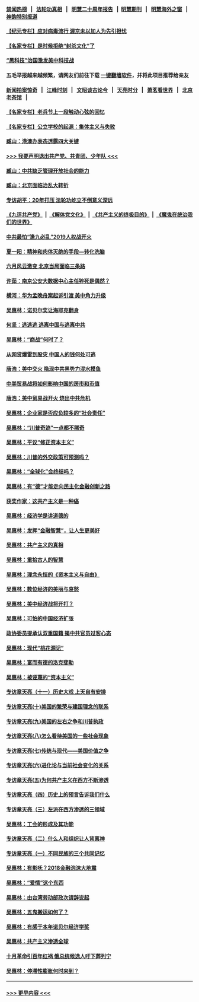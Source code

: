 #### [禁闻热榜](热点新闻.md?=0)  &nbsp;&nbsp;|&nbsp;&nbsp; [法轮功真相](https://github.com/gfw-breaker/truth/blob/master/README.md?=0) &nbsp;&nbsp;|&nbsp;&nbsp; [明慧二十周年报告](https://github.com/gfw-breaker/mh-reports/blob/master/README.md?=0) &nbsp;&nbsp;|&nbsp;&nbsp;[明慧期刊](https://github.com/gfw-breaker/mh-qikan) &nbsp;&nbsp;|&nbsp;&nbsp; [明慧海外之窗](https://github.com/gfw-breaker/mh-news/blob/master/README.md?=0) &nbsp;&nbsp;|&nbsp;&nbsp; [神韵特别报道](https://github.com/gfw-breaker/mh-news/blob/master/shenyun.md?=0)
#### [【纪元专栏】应对病毒流行 渥京未以加人为先引担忧](../pages/nsc423/n11875714.md?t=03080803) 
#### [【名家专栏】是时候拒绝“封杀文化”了](../pages/nsc423/n11814093.md?t=03080803) 
#### [“黑科技”治国激发美中科技战](../pages/nsc423/n11638056.md?t=03080803) 
#### 五毛举报越来越频繁，请网友们前往下载 [一键翻墙软件](https://github.com/gfw-breaker/ssr-accounts)，并将此项目推荐给亲友
#### [新闻拍案惊奇](https://github.com/gfw-breaker/banned-news/blob/master/pages/link4.md) &nbsp;&nbsp;|&nbsp;&nbsp; [江峰时刻](https://github.com/gfw-breaker/banned-news/blob/master/pages/link4.md) &nbsp;&nbsp;|&nbsp;&nbsp; [文昭谈古论今](https://github.com/gfw-breaker/banned-news/blob/master/pages/link4.md) &nbsp;&nbsp;|&nbsp;&nbsp; [天亮时分](https://github.com/gfw-breaker/banned-news/blob/master/pages/link4.md) &nbsp;&nbsp;|&nbsp;&nbsp; [萧茗看世界](https://github.com/gfw-breaker/banned-news/blob/master/pages/link4.md) &nbsp;&nbsp;|&nbsp;&nbsp; [北京老茶馆](https://github.com/gfw-breaker/banned-news/blob/master/pages/link4.md) &nbsp;&nbsp;|&nbsp;&nbsp; 
#### [【名家专栏】老兵节上一段触动心弦的回忆](../pages/nsc423/n11646016.md?t=03080803) 
#### [【名家专栏】公立学校的起源：集体主义与失败](../pages/nsc423/n11601833.md?t=03080803) 
#### [臧山：港澳办表态透露四大关键](../pages/nsc423/n11421628.md?t=03080803) 
#### [>>> 我要声明退出共产党、共青团、少年队 <<<](https://github.com/begood0513/goodnews/blob/master/quit/letter.md) 
#### [臧山：中共缺乏管理开放社会的能力](../pages/nsc423/n11407457.md?t=03080803) 
#### [臧山：北京面临治乱大转折](../pages/nsc423/n11406895.md?t=03080803) 
#### [专访胡平：20年打压 法轮功屹立不倒意义深远](../pages/nsc423/n11398800.md?t=03080803) 
#### [《九评共产党》](https://github.com/begood0513/9ping.md/blob/master/README.md) &nbsp;|&nbsp; [《解体党文化》](../../../../jtdwh.md/blob/master/README.md)  &nbsp;|&nbsp; [《共产主义的终极目的》](../../../../gczydzjmd.md/blob/master/README.md) &nbsp;|&nbsp; [《魔鬼在统治我们的世界》](../../../../mgztzwmdsj.md/blob/master/README.md) 
#### [中共最怕“逢九必乱”2019人权战开火](../pages/nsc423/n11385248.md?t=03080803) 
#### [夏一阳：精神和肉体灭绝的手段—转化洗脑](../pages/nsc423/n11368250.md?t=03080803) 
#### [六月风云激变 北京当局面临三条路](../pages/nsc423/n11313668.md?t=03080803) 
#### [许茹：南京公安大数据中心主任猝死是偶然？](../pages/nsc423/n11064744.md?t=03080803) 
#### [横河：华为孟晚舟案起诉引渡 美中角力升级](../pages/nsc423/n11027230.md?t=03080803) 
#### [吴惠林：诺贝尔奖让海耶克翻身](../pages/nsc423/n10890049.md?t=03080803) 
#### [何坚：逃逃逃 逃离中国与逃离中共](../pages/nsc423/n10592891.md?t=03080803) 
#### [吴惠林：“商战”何时了？](../pages/nsc423/n10573558.md?t=03080803) 
#### [从网贷爆雷到股灾 中国人的钱何处可逃](../pages/nsc423/n10572800.md?t=03080803) 
#### [唐浩：美中交火 隐现中共黑势力混水摸鱼](../pages/nsc423/n10544040.md?t=03080803) 
#### [中美贸易战将如何影响中国的房市和币值](../pages/nsc423/n10543697.md?t=03080803) 
#### [唐浩：美中贸易战开火 烧出中共危机](../pages/nsc423/n10540126.md?t=03080803) 
#### [吴惠林：企业家是否应负较多的“社会责任”](../pages/nsc423/n10535022.md?t=03080803) 
#### [吴惠林：“川普奇迹”一点都不稀奇](../pages/nsc423/n10512808.md?t=03080803) 
#### [吴惠林：平议“修正资本主义”](../pages/nsc423/n10495724.md?t=03080803) 
#### [吴惠林：川普的外交政策可预测吗？](../pages/nsc423/n10462387.md?t=03080803) 
#### [吴惠林：“全球化”会终结吗？](../pages/nsc423/n10452838.md?t=03080803) 
#### [吴惠林：有“德”才能走向民主化金融创新之路](../pages/nsc423/n10432292.md?t=03080803) 
#### [获奖作家：这共产主义是一种癌](../pages/nsc423/n10431541.md?t=03080803) 
#### [吴惠林：经济学是讲道德的](../pages/nsc423/n10398014.md?t=03080803) 
#### [吴惠林：发挥“金融智慧”，让人生更美好](../pages/nsc423/n10375019.md?t=03080803) 
#### [吴惠林：共产主义的真相](../pages/nsc423/n10351394.md?t=03080803) 
#### [吴惠林：重拾古人的智慧](../pages/nsc423/n10337691.md?t=03080803) 
#### [吴惠林：理念永恒的《资本主义与自由》](../pages/nsc423/n10316274.md?t=03080803) 
#### [吴惠林：数位经济的美丽与哀愁](../pages/nsc423/n10292946.md?t=03080803) 
#### [吴惠林：美中经济战将开打？](../pages/nsc423/n10258825.md?t=03080803) 
#### [吴惠林：可怕的中国经济扩张](../pages/nsc423/n10219147.md?t=03080803) 
#### [政协委员提承认双重国籍 揭中共官员过客心态](../pages/nsc423/n10208809.md?t=03080803) 
#### [吴惠林：现代“桃花源记”](../pages/nsc423/n10185234.md?t=03080803) 
#### [吴惠林：富而有德的洛克斐勒](../pages/nsc423/n10142264.md?t=03080803) 
#### [吴惠林：被诬蔑的“资本主义”](../pages/nsc423/n10124816.md?t=03080803) 
#### [专访章天亮（十一）历史大戏 上天自有安排](../pages/nsc423/n10094905.md?t=03080803) 
#### [专访章天亮(十)美国的繁荣与建国理念的联系](../pages/nsc423/n10094899.md?t=03080803) 
#### [专访章天亮(九)美国的左右之争和川普执政](../pages/nsc423/n10094889.md?t=03080803) 
#### [专访章天亮(八)怎么看待美国的一些社会现象](../pages/nsc423/n10094857.md?t=03080803) 
#### [专访章天亮(七)传统与现代——美国价值之争](../pages/nsc423/n10093140.md?t=03080803) 
#### [专访章天亮(六)进化论与当前社会变化的关系](../pages/nsc423/n10092036.md?t=03080803) 
#### [专访章天亮(五)为何共产主义在西方不断渗透](../pages/nsc423/n10083620.md?t=03080803) 
#### [专访章天亮（四）历史上的预言告诉我们什么](../pages/nsc423/n10083606.md?t=03080803) 
#### [专访章天亮（三）左派在西方渗透的三领域](../pages/nsc423/n10081115.md?t=03080803) 
#### [吴惠林：工会的形成及其功能](../pages/nsc423/n10080633.md?t=03080803) 
#### [专访章天亮（二）什么人和组织让人背离神](../pages/nsc423/n10076637.md?t=03080803) 
#### [专访章天亮（一）不同民族的三个共同记忆](../pages/nsc423/n10074188.md?t=03080803) 
#### [吴惠林：有影呒？2018金融泡沫大地震](../pages/nsc423/n10040534.md?t=03080803) 
#### [吴惠林：“爱情”这个东西](../pages/nsc423/n10019423.md?t=03080803) 
#### [吴惠林：由台湾劳动部政次请辞说起](../pages/nsc423/n9979679.md?t=03080803) 
#### [吴惠林：五鬼搬运如何了？](../pages/nsc423/n9925338.md?t=03080803) 
#### [吴惠林：有感于本年诺贝尔经济学奖](../pages/nsc423/n9871883.md?t=03080803) 
#### [吴惠林：共产主义渗透全球](../pages/nsc423/n9812748.md?t=03080803) 
#### [十月革命引百年红祸 俄总统候选人吁下葬列宁](../pages/nsc423/n9810182.md?t=03080803) 
#### [吴惠林：停滞性膨胀何时来到？](../pages/nsc423/n9764136.md?t=03080803) 

----
#### [ >>> 更早内容 <<< ](../indexes/nsc423-earlier.md)
